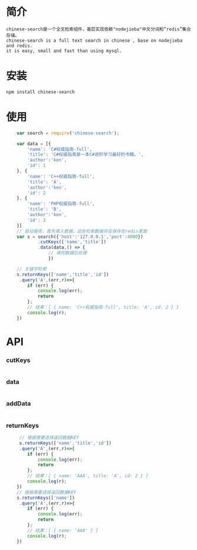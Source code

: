 # 简介

    chinese-search是一个全文检索组件，基层实现依赖"nodejieba"中文分词和“redis”集合存储。
    chinese-search is a full text search in chinese , base on nodejieba and redis.
    it is easy, small and fast than using mysql.

# 安装
    npm install chinese-search

# 使用

```js
    var search = require('chinese-search');

    var data = [{
        'name': 'C#权威指南-full',
        'title': 'C#权威指南是一本C#进阶学习最好的书籍。',
        'author':'ken',
        'id': 1
    }, {
        'name': 'C++权威指南-full',
        'title': 'A',
        'author':'ken',
        'id': 2
    }, {
        'name': 'PHP权威指南-full',
        'title': 'B',
        'author':'ken',
        'id': 3
    }]
    // 启动服务，首先填入数据。这些检索数据将会保存在redis里面
    var s = search({'host':'127.0.0.1','port':4000})
            .cutKeys(['name','title'])
            .data(data,() => {
                // 填完数据后处理
                })

    // 关键字检索
    s.returnKeys(['name','title','id'])
     .query('A',(err,r)=>{
    	if (err) {
    		console.log(err);
            return
    	};
        // 结果：[ { name: 'C++权威指南-full', title: 'A', id: 2 } ]
        console.log(r);   
    })

```
# API
### cutKeys
```js
```
### data
```js
```
### addData
```js
```
### returnKeys
```js
     // 根据需要选择返回数据KEY
     s.returnKeys(['name','title','id'])
     .query('A',(err,r)=>{
        if (err) {
            console.log(err);
            return
        };
        // 结果：[ { name: 'AAA', title: 'A', id: 2 } ]
        console.log(r);   
    })
    // 根据需要选择返回数据KEY
    s.returnKeys(['name'])
     .query('A',(err,r)=>{
        if (err) {
            console.log(err);
            return
        };
        // 结果：[ { name: 'AAA' } ]
        console.log(r);   
    })
```
